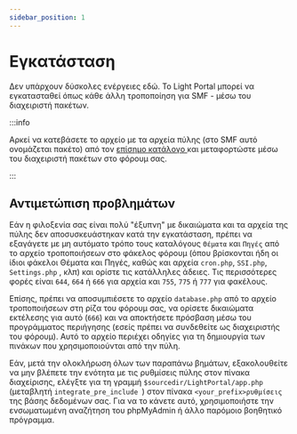 ```yaml
---
sidebar_position: 1
---
```


# Εγκατάσταση
Δεν υπάρχουν δύσκολες ενέργειες εδώ. Το Light Portal μπορεί να εγκατασταθεί όπως κάθε άλλη τροποποίηση για SMF - μέσω του διαχειριστή πακέτων.

:::info

Αρκεί να κατεβάσετε το αρχείο με τα αρχεία πύλης (στο SMF αυτό ονομάζεται πακέτο) από τον [επίσημο κατάλογο ](https://custom.simplemachines.org/mods/index.php?mod=4244) και μεταφορτώστε μέσω του διαχειριστή πακέτων στο φόρουμ σας.

:::

## Αντιμετώπιση προβλημάτων
Εάν η φιλοξενία σας είναι πολύ "έξυπνη" με δικαιώματα και τα αρχεία της πύλης δεν αποσυσκευάστηκαν κατά την εγκατάσταση, πρέπει να εξαγάγετε με μη αυτόματο τρόπο τους καταλόγους `Θέματα` και `Πηγές` από το αρχείο τροποποιήσεων στο φάκελος φόρουμ (όπου βρίσκονται ήδη οι ίδιοι φάκελοι Θέματα και Πηγές, καθώς και αρχεία `cron.php`, `SSI.php`, `Settings.php` , κλπ) και ορίστε τις κατάλληλες άδειες. Τις περισσότερες φορές είναι `644`, `664` ή `666` για αρχεία και `755`, `775` ή `777` για φακέλους.

Επίσης, πρέπει να αποσυμπιέσετε το αρχείο `database.php` από το αρχείο τροποποιήσεων στη ρίζα του φόρουμ σας, να ορίσετε δικαιώματα εκτέλεσης για αυτό (`666`) και να αποκτήσετε πρόσβαση μέσω του προγράμματος περιήγησης (εσείς πρέπει να συνδεθείτε ως διαχειριστής του φόρουμ). Αυτό το αρχείο περιέχει οδηγίες για τη δημιουργία των πινάκων που χρησιμοποιούνται από την πύλη.

Εάν, μετά την ολοκλήρωση όλων των παραπάνω βημάτων, εξακολουθείτε να μην βλέπετε την ενότητα με τις ρυθμίσεις πύλης στον πίνακα διαχείρισης, ελέγξτε για τη γραμμή `$sourcedir/LightPortal/app.php` (μεταβλητή `integrate_pre_include `) στον πίνακα `<your_prefix>ρυθμίσεις` της βάσης δεδομένων σας. Για να το κάνετε αυτό, χρησιμοποιήστε την ενσωματωμένη αναζήτηση του phpMyAdmin ή άλλο παρόμοιο βοηθητικό πρόγραμμα.
